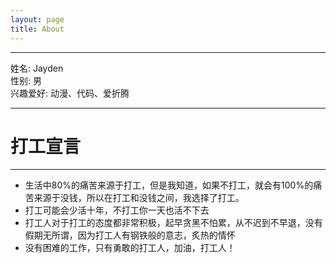 ```yaml
---
layout: page
title: About 
---
```

---------------------------------------------------------------------------------------

姓名: Jayden  
性别: 男  
兴趣爱好: 动漫、代码、爱折腾  

---------------------------------------------------------------------------------------
# 打工宣言
---------------------------------------------------------------------------------------
 - 生活中80%的痛苦来源于打工，但是我知道，如果不打工，就会有100%的痛苦来源于没钱，所以在打工和没钱之间，我选择了打工。
 - 打工可能会少活十年，不打工你一天也活不下去
 - 打工人对于打工的态度都非常积极，起早贪黑不怕累，从不迟到不早退，没有假期无所谓，因为打工人有钢铁般的意志，炙热的情怀
 - 没有困难的工作，只有勇敢的打工人，加油，打工人！
